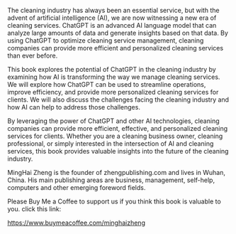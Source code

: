 
The cleaning industry has always been an essential service, but with the advent of artificial intelligence (AI), we are now witnessing a new era of cleaning services. ChatGPT is an advanced AI language model that can analyze large amounts of data and generate insights based on that data. By using ChatGPT to optimize cleaning service management, cleaning companies can provide more efficient and personalized cleaning services than ever before.

This book explores the potential of ChatGPT in the cleaning industry by examining how AI is transforming the way we manage cleaning services. We will explore how ChatGPT can be used to streamline operations, improve efficiency, and provide more personalized cleaning services for clients. We will also discuss the challenges facing the cleaning industry and how AI can help to address those challenges.

By leveraging the power of ChatGPT and other AI technologies, cleaning companies can provide more efficient, effective, and personalized cleaning services for clients. Whether you are a cleaning business owner, cleaning professional, or simply interested in the intersection of AI and cleaning services, this book provides valuable insights into the future of the cleaning industry.

MingHai Zheng is the founder of zhengpublishing.com and lives in Wuhan, China. His main publishing areas are business, management, self-help, computers and other emerging foreword fields.

Please Buy Me a Coffee to support us if you think this book is valuable to you. click this link:

https://www.buymeacoffee.com/minghaizheng

